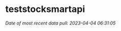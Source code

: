
<!-- README.md is generated from README.Rmd. Please edit that file -->

# teststocksmartapi

*Date of most recent data pull: 2023-04-04 06:31:05*
